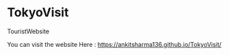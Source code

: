 # TokyoVisit
TouristWebsite

You can visit the website Here : https://ankitsharma136.github.io/TokyoVisit/
